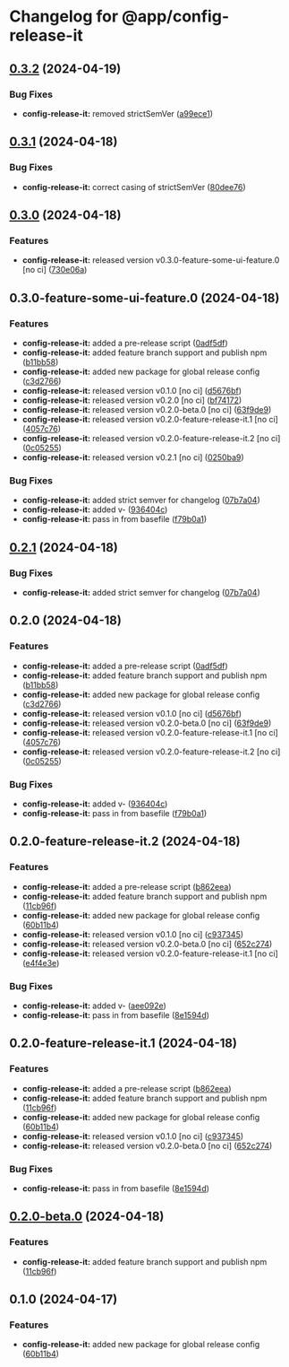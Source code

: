 # Changelog for @app/config-release-it

## [0.3.2](https://github.com/haukurmar/nextjs-sandbox/compare/@app/config-release-it-v0.3.1...@app/config-release-it-v0.3.2) (2024-04-19)


### Bug Fixes

* **config-release-it:** removed strictSemVer ([a99ece1](https://github.com/haukurmar/nextjs-sandbox/commit/a99ece1087120de2bcfb5195cc4bafa378bfac82))

## [0.3.1](https://github.com/haukurmar/nextjs-sandbox/compare/@app/config-release-it-v0.3.0...@app/config-release-it-v0.3.1) (2024-04-18)


### Bug Fixes

* **config-release-it:** correct casing of strictSemVer ([80dee76](https://github.com/haukurmar/nextjs-sandbox/commit/80dee76d54c34a1678174c67f540889f11abe3fa))

## [0.3.0](https://github.com/haukurmar/nextjs-sandbox/compare/@app/config-release-it-v0.2.1...@app/config-release-it-v0.3.0) (2024-04-18)


### Features

* **config-release-it:** released version v0.3.0-feature-some-ui-feature.0 [no ci] ([730e06a](https://github.com/haukurmar/nextjs-sandbox/commit/730e06a4a50da59eaa32528064361720807729a4))

## 0.3.0-feature-some-ui-feature.0 (2024-04-18)


### Features

* **config-release-it:** added a pre-release script ([0adf5df](https://github.com/haukurmar/nextjs-sandbox/commit/0adf5df91d03ddb141e03a4de4ac94c3520afd7f))
* **config-release-it:** added feature branch support and publish npm ([b11bb58](https://github.com/haukurmar/nextjs-sandbox/commit/b11bb58538abaec536fdfd5eded22a1180b5784a))
* **config-release-it:** added new package for global release config ([c3d2766](https://github.com/haukurmar/nextjs-sandbox/commit/c3d276678f76bfa61e599c933c1ca63e9ad15bc4))
* **config-release-it:** released version v0.1.0 [no ci] ([d5676bf](https://github.com/haukurmar/nextjs-sandbox/commit/d5676bf92a471c757e773f88f53ee60d64c9b1e5))
* **config-release-it:** released version v0.2.0 [no ci] ([bf74172](https://github.com/haukurmar/nextjs-sandbox/commit/bf74172dc6f6294fc03378c63e5ed3b6c97854e6))
* **config-release-it:** released version v0.2.0-beta.0 [no ci] ([63f9de9](https://github.com/haukurmar/nextjs-sandbox/commit/63f9de9ad643f1f2dbf2928991b7056d7a0c232f))
* **config-release-it:** released version v0.2.0-feature-release-it.1 [no ci] ([4057c76](https://github.com/haukurmar/nextjs-sandbox/commit/4057c7631c79b98199af4884718f8f19efedd2e4))
* **config-release-it:** released version v0.2.0-feature-release-it.2 [no ci] ([0c05255](https://github.com/haukurmar/nextjs-sandbox/commit/0c05255d9c7b3d19179905b589d5241e7b94e0ab))
* **config-release-it:** released version v0.2.1 [no ci] ([0250ba9](https://github.com/haukurmar/nextjs-sandbox/commit/0250ba9a6c812348c74336e30c7ce8ba5f8cb976))


### Bug Fixes

* **config-release-it:** added strict semver for changelog ([07b7a04](https://github.com/haukurmar/nextjs-sandbox/commit/07b7a0426869a97d945bdd1fb9f240f1ab47a041))
* **config-release-it:** added v- ([936404c](https://github.com/haukurmar/nextjs-sandbox/commit/936404c6a0237514d6994f1c60bc5740c05d1fb7))
* **config-release-it:** pass in from basefile ([f79b0a1](https://github.com/haukurmar/nextjs-sandbox/commit/f79b0a17fc829686a6b1d2cbb2729ba5b9fd174f))

## [0.2.1](https://github.com/haukurmar/nextjs-sandbox/compare/@app/config-release-it-v0.2.0...@app/config-release-it-v0.2.1) (2024-04-18)


### Bug Fixes

* **config-release-it:** added strict semver for changelog ([07b7a04](https://github.com/haukurmar/nextjs-sandbox/commit/07b7a0426869a97d945bdd1fb9f240f1ab47a041))

## 0.2.0 (2024-04-18)


### Features

* **config-release-it:** added a pre-release script ([0adf5df](https://github.com/haukurmar/nextjs-sandbox/commit/0adf5df91d03ddb141e03a4de4ac94c3520afd7f))
* **config-release-it:** added feature branch support and publish npm ([b11bb58](https://github.com/haukurmar/nextjs-sandbox/commit/b11bb58538abaec536fdfd5eded22a1180b5784a))
* **config-release-it:** added new package for global release config ([c3d2766](https://github.com/haukurmar/nextjs-sandbox/commit/c3d276678f76bfa61e599c933c1ca63e9ad15bc4))
* **config-release-it:** released version v0.1.0 [no ci] ([d5676bf](https://github.com/haukurmar/nextjs-sandbox/commit/d5676bf92a471c757e773f88f53ee60d64c9b1e5))
* **config-release-it:** released version v0.2.0-beta.0 [no ci] ([63f9de9](https://github.com/haukurmar/nextjs-sandbox/commit/63f9de9ad643f1f2dbf2928991b7056d7a0c232f))
* **config-release-it:** released version v0.2.0-feature-release-it.1 [no ci] ([4057c76](https://github.com/haukurmar/nextjs-sandbox/commit/4057c7631c79b98199af4884718f8f19efedd2e4))
* **config-release-it:** released version v0.2.0-feature-release-it.2 [no ci] ([0c05255](https://github.com/haukurmar/nextjs-sandbox/commit/0c05255d9c7b3d19179905b589d5241e7b94e0ab))


### Bug Fixes

* **config-release-it:** added v- ([936404c](https://github.com/haukurmar/nextjs-sandbox/commit/936404c6a0237514d6994f1c60bc5740c05d1fb7))
* **config-release-it:** pass in from basefile ([f79b0a1](https://github.com/haukurmar/nextjs-sandbox/commit/f79b0a17fc829686a6b1d2cbb2729ba5b9fd174f))

## 0.2.0-feature-release-it.2 (2024-04-18)


### Features

* **config-release-it:** added a pre-release script ([b862eea](https://github.com/haukurmar/nextjs-sandbox/commit/b862eea6fea3b9bb5cba541ce0598dd34b458493))
* **config-release-it:** added feature branch support and publish npm ([11cb96f](https://github.com/haukurmar/nextjs-sandbox/commit/11cb96f4bead61adb4d92649139f554b4d28878b))
* **config-release-it:** added new package for global release config ([60b11b4](https://github.com/haukurmar/nextjs-sandbox/commit/60b11b4c76ec881a6c9102b2f170c9a52b92ab7a))
* **config-release-it:** released version v0.1.0 [no ci] ([c937345](https://github.com/haukurmar/nextjs-sandbox/commit/c937345446b8e383b84ffbec4f45b9e2f935a868))
* **config-release-it:** released version v0.2.0-beta.0 [no ci] ([652c274](https://github.com/haukurmar/nextjs-sandbox/commit/652c27488c403d4c61f8c82523ee8e7493d22731))
* **config-release-it:** released version v0.2.0-feature-release-it.1 [no ci] ([e4f4e3e](https://github.com/haukurmar/nextjs-sandbox/commit/e4f4e3e5c75a2dc3d91e6b20d3c2c632b14f9926))


### Bug Fixes

* **config-release-it:** added v- ([aee092e](https://github.com/haukurmar/nextjs-sandbox/commit/aee092eec37e3beee7942bd0217a76b4c8f9c259))
* **config-release-it:** pass in from basefile ([8e1594d](https://github.com/haukurmar/nextjs-sandbox/commit/8e1594d886d919456be189849dcd93bfa7f392da))

## 0.2.0-feature-release-it.1 (2024-04-18)


### Features

* **config-release-it:** added a pre-release script ([b862eea](https://github.com/haukurmar/nextjs-sandbox/commit/b862eea6fea3b9bb5cba541ce0598dd34b458493))
* **config-release-it:** added feature branch support and publish npm ([11cb96f](https://github.com/haukurmar/nextjs-sandbox/commit/11cb96f4bead61adb4d92649139f554b4d28878b))
* **config-release-it:** added new package for global release config ([60b11b4](https://github.com/haukurmar/nextjs-sandbox/commit/60b11b4c76ec881a6c9102b2f170c9a52b92ab7a))
* **config-release-it:** released version v0.1.0 [no ci] ([c937345](https://github.com/haukurmar/nextjs-sandbox/commit/c937345446b8e383b84ffbec4f45b9e2f935a868))
* **config-release-it:** released version v0.2.0-beta.0 [no ci] ([652c274](https://github.com/haukurmar/nextjs-sandbox/commit/652c27488c403d4c61f8c82523ee8e7493d22731))


### Bug Fixes

* **config-release-it:** pass in from basefile ([8e1594d](https://github.com/haukurmar/nextjs-sandbox/commit/8e1594d886d919456be189849dcd93bfa7f392da))

## [0.2.0-beta.0](https://github.com/haukurmar/nextjs-sandbox/compare/@app/config-release-it-v0.1.0...@app/config-release-it-v0.2.0-beta.0) (2024-04-18)


### Features

* **config-release-it:** added feature branch support and publish npm ([11cb96f](https://github.com/haukurmar/nextjs-sandbox/commit/11cb96f4bead61adb4d92649139f554b4d28878b))

## 0.1.0 (2024-04-17)


### Features

* **config-release-it:** added new package for global release config ([60b11b4](https://github.com/haukurmar/nextjs-sandbox/commit/60b11b4c76ec881a6c9102b2f170c9a52b92ab7a))
